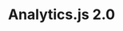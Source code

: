 ---
title: Analytics.js 2.0
description: |
  Analytics.js is Segment's most popular library source. This new major version has been re-engineered to be more performant and provide greater extensibility. It is fully backwards compatible with the previous version of Analytics.js.
release_type: beta
product_area: sources
business: false
team: false
doc_links:
  - 
    title: Analytics.js 2.0 (Beta)
    url: "/docs/connections/sources/catalog/libraries/website/javascript/analytics-js-2/"
# images:
#   -
#     path: /images/release-notes/ui-update-1.png
#     desc: The navigation was redesigned to better reflect how users navigate through the product.
#   - 
#     path: /images/release-notes/ui-update-2.gif
#     desc: A new workspace switcher provides an easier way to navigate between workspaces.
---